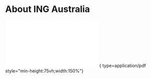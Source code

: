 # About ING Australia

![Induction Deck](files/induction-alt.pdf){ type=application/pdf style="min-height:75vh;width:150%"}